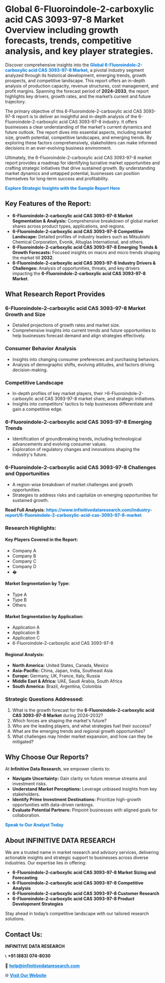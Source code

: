 <h1>Global 6-Fluoroindole-2-carboxylic acid CAS 3093-97-8 Market Overview including growth forecasts, trends, competitive analysis, and key player strategies.</h1>
<p>
Discover comprehensive insights into the 
<a href="https://www.infinitivedataresearch.com/industry-report/6-fluoroindole-2-carboxylic-acid-cas-3093-97-8-market" rel="dofollow" style="color: #007BFF; text-decoration: none;"><strong>Global 6-Fluoroindole-2-carboxylic acid CAS 3093-97-8 Market</strong></a>, a pivotal industry segment analyzed through its historical development, emerging trends, growth prospects, and competitive landscape. This report offers an in-depth analysis of production capacity, revenue structures, cost management, and profit margins. Spanning the forecast period of <strong>2024–2033</strong>, the report highlights key drivers, growth rates, and the market’s current and future trajectory.
</p>
<p>
The primary objective of this 6-Fluoroindole-2-carboxylic acid CAS 3093-97-8 report is to deliver an insightful and in-depth analysis of the 6-Fluoroindole-2-carboxylic acid CAS 3093-97-8 industry. It offers businesses a clear understanding of the market's current dynamics and future outlook. The report dives into essential aspects, including market size, growth potential, competitive landscapes, and emerging trends. By exploring these factors comprehensively, stakeholders can make informed decisions in an ever-evolving business environment.
</p>
<p>
Ultimately, the 6-Fluoroindole-2-carboxylic acid CAS 3093-97-8 market report provides a roadmap for identifying lucrative market opportunities and crafting strategic initiatives that drive sustained growth. By understanding market dynamics and untapped potential, businesses can position themselves for long-term success and profitability.
</p>
<p>
<a href="https://www.infinitivedataresearch.com/request-sample/reportId=111885" style="color: #007BFF; text-decoration: none;"><strong>Explore Strategic Insights with the Sample Report Here</strong></a>
</p>

<h2>Key Features of the Report:</h2>
<ul>
<li><strong>6-Fluoroindole-2-carboxylic acid CAS 3093-97-8 Market Segmentation & Analysis:</strong> Comprehensive breakdown of global market shares across product types, applications, and regions.</li>
<li><strong>6-Fluoroindole-2-carboxylic acid CAS 3093-97-8 Competitive Landscape:</strong> Detailed profiles of industry leaders such as Mitsubishi Chemical Corporation, Evonik, Altuglas International, and others.</li>
<li><strong>6-Fluoroindole-2-carboxylic acid CAS 3093-97-8 Emerging Trends & Growth Forecasts:</strong> Focused insights on macro and micro trends shaping the market till <strong>2032</strong>.</li>
<li><strong>6-Fluoroindole-2-carboxylic acid CAS 3093-97-8 Industry Drivers & Challenges:</strong> Analysis of opportunities, threats, and key drivers impacting the <strong>6-Fluoroindole-2-carboxylic acid CAS 3093-97-8 Market</strong>.</li>
</ul>

<h2>What Research Report Provides</h2>
<h3>6-Fluoroindole-2-carboxylic acid CAS 3093-97-8 Market Growth and Size</h3>
<ul>
<li>Detailed projections of growth rates and market size.</li>
<li>Comprehensive insights into current trends and future opportunities to help businesses forecast demand and align strategies effectively.</li>
</ul>

<h3>Consumer Behavior Analysis</h3>
<ul>
<li>Insights into changing consumer preferences and purchasing behaviors.</li>
<li>Analysis of demographic shifts, evolving attitudes, and factors driving decision-making.</li>
</ul>

<h3>Competitive Landscape</h3>
<ul>
<li>In-depth profiles of key market players, their >6-Fluoroindole-2-carboxylic acid CAS 3093-97-8 market share, and strategic initiatives.</li>
<li>Insights into competitors' tactics to help businesses differentiate and gain a competitive edge.</li>
</ul>

<h3>6-Fluoroindole-2-carboxylic acid CAS 3093-97-8 Emerging Trends</h3>
<ul>
<li>Identification of groundbreaking trends, including technological advancements and evolving consumer values.</li>
<li>Exploration of regulatory changes and innovations shaping the industry's future.</li>
</ul>

<h3>6-Fluoroindole-2-carboxylic acid CAS 3093-97-8 Challenges and Opportunities</h3>
<ul>
<li>A region-wise breakdown of market challenges and growth opportunities.</li>
<li>Strategies to address risks and capitalize on emerging opportunities for sustained growth.</li>
</ul>
<p><strong>Read Full Analysis:</strong> <a href="https://www.infinitivedataresearch.com/industry-report/6-fluoroindole-2-carboxylic-acid-cas-3093-97-8-market" rel="dofollow" style="color: #007BFF; text-decoration: none;"><strong>https://www.infinitivedataresearch.com/industry-report/6-fluoroindole-2-carboxylic-acid-cas-3093-97-8-market</strong></a></p>
<h3>Research Highlights:</h3>
<h4>Key Players Covered in the Report:</h4>
<ul><li>Company A</li><li>Company B</li><li>Company C</li><li>Company D</li><li>�</li></ul>
<h4>Market Segmentation by Type:</h4>
<ul><li>Type A</li><li>Type B</li><li>Others</li></ul>
<h4>Market Segmentation by Application:</h4>
<ul><li>Application A</li><li>Application B</li><li>Application C</li><li>6-Fluoroindole-2-carboxylic acid CAS 3093-97-8</li></ul>

<h4>Regional Analysis:</h4>
<ul>
<li><strong>North America:</strong> United States, Canada, Mexico</li>
<li><strong>Asia-Pacific:</strong> China, Japan, India, Southeast Asia</li>
<li><strong>Europe:</strong> Germany, UK, France, Italy, Russia</li>
<li><strong>Middle East & Africa:</strong> UAE, Saudi Arabia, South Africa</li>
<li><strong>South America:</strong> Brazil, Argentina, Colombia</li>
</ul>

<h3>Strategic Questions Addressed:</h3>
<ol>
<li>What is the growth forecast for the <strong>6-Fluoroindole-2-carboxylic acid CAS 3093-97-8 Market</strong> during 2024–2032?</li>
<li>Which forces are shaping the market's future?</li>
<li>Who are the leading players, and what strategies fuel their success?</li>
<li>What are the emerging trends and regional growth opportunities?</li>
<li>What challenges may hinder market expansion, and how can they be mitigated?</li>
</ol>

<h2>Why Choose Our Reports?</h2>
<p>At <strong>Infinitive Data Research</strong>, we empower clients to:</p>
<ul>
<li><strong>Navigate Uncertainty:</strong> Gain clarity on future revenue streams and investment risks.</li>
<li><strong>Understand Market Perceptions:</strong> Leverage unbiased insights from key stakeholders.</li>
<li><strong>Identify Prime Investment Destinations:</strong> Prioritize high-growth opportunities with data-driven rankings.</li>
<li><strong>Evaluate Potential Partners:</strong> Pinpoint businesses with aligned goals for collaboration.</li>
</ul>
<p><a href="https://www.infinitivedataresearch.com/industry-report/6-fluoroindole-2-carboxylic-acid-cas-3093-97-8-market" rel="dofollow" style="color: #007BFF; text-decoration: none;"><strong>Speak to Our Analyst Today</strong></a></p>

<h2>About INFINITIVE DATA RESEARCH</h2>
<p>We are a trusted name in market research and advisory services, delivering actionable insights and strategic support to businesses across diverse industries. Our expertise lies in offering:</p>
<ul>
<li><strong>6-Fluoroindole-2-carboxylic acid CAS 3093-97-8 Market Sizing and Forecasting</strong></li>
<li><strong>6-Fluoroindole-2-carboxylic acid CAS 3093-97-8 Competitive Analysis</strong></li>
<li><strong>6-Fluoroindole-2-carboxylic acid CAS 3093-97-8 Customer Research</strong></li>
<li><strong>6-Fluoroindole-2-carboxylic acid CAS 3093-97-8 Product Development Strategies</strong></li>
</ul>
<p>Stay ahead in today’s competitive landscape with our tailored research solutions.</p>

<h2>Contact Us:</h2>
<p><strong>INFINITIVE DATA RESEARCH</strong></p>
<p>📞 <strong>+91 (883) 074-8030</strong></p>
<p>📧 <strong><a href="mailto:help@infinitivedataresearch.com" style="color: #007BFF;">help@infinitivedataresearch.com</a></strong></p>
<p>🌐 <strong><a href="https://www.infinitivedataresearch.com" rel="dofollow" style="color: #007BFF;">Visit Our Website</a></strong></p>